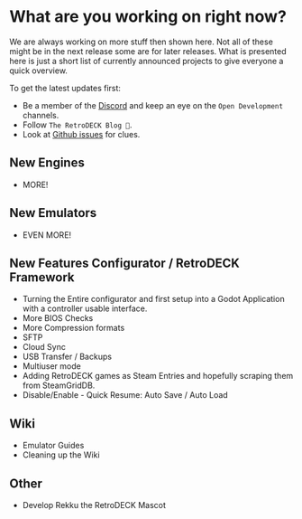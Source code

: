 # What are you working on right now?
We are always working on more stuff then shown here. Not all of these might be in the next release some are for later releases.
What is presented here is just a short list of currently announced projects to give everyone a quick overview.

To get the latest updates first:

- Be a member of the [Discord](https://discord.gg/WDc5C9YWMx) and keep an eye on the `Open Development` channels.
- Follow `The RetroDECK Blog 📝`.
- Look at [Github issues](https://github.com/XargonWan/RetroDECK/issues/) for clues.

## New Engines
- MORE!

## New Emulators
- EVEN MORE!

## New Features Configurator / RetroDECK Framework

- Turning the Entire configurator and first setup into a Godot Application with a controller usable interface.
- More BIOS Checks
- More Compression formats
- SFTP
- Cloud Sync
- USB Transfer / Backups
- Multiuser mode
- Adding RetroDECK games as Steam Entries and hopefully scraping them from SteamGridDB.
- Disable/Enable - Quick Resume: Auto Save / Auto Load

## Wiki

- Emulator Guides
- Cleaning up the Wiki

## Other

- Develop Rekku the RetroDECK Mascot
